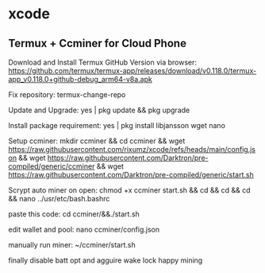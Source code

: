 # xcode
Termux + Ccminer for Cloud Phone
--------------------------------

Download and Install Termux GitHub Version via browser:
https://github.com/termux/termux-app/releases/download/v0.118.0/termux-app_v0.118.0+github-debug_arm64-v8a.apk

Fix repository:
termux-change-repo

Update and Upgrade:
yes | pkg update && pkg upgrade 

Install package requirement:
yes | pkg install libjansson wget nano 

Setup ccminer:
mkdir ccminer && cd ccminer && wget https://raw.githubusercontent.com/rixumz/xcode/refs/heads/main/config.json && wget https://raw.githubusercontent.com/Darktron/pre-compiled/generic/ccminer && wget https://raw.githubusercontent.com/Darktron/pre-compiled/generic/start.sh 

Scrypt auto miner on open:
chmod +x ccminer start.sh && cd && cd && cd && nano ../usr/etc/bash.bashrc

paste this code:
cd ccminer/&&./start.sh

edit wallet and pool:
nano ccminer/config.json

manually run miner:
~/ccminer/start.sh

finally disable batt opt and agguire wake lock
happy mining
